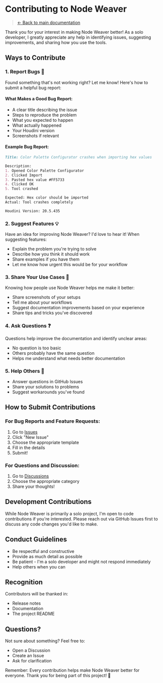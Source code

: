 # Contributing to Node Weaver

> [← Back to main documentation](../README.md)

Thank you for your interest in making Node Weaver better! As a solo developer, I greatly appreciate any help in identifying issues, suggesting improvements, and sharing how you use the tools.

## Ways to Contribute

### 1. Report Bugs 🐛
Found something that's not working right? Let me know! Here's how to submit a helpful bug report:

#### What Makes a Good Bug Report:
- A clear title describing the issue
- Steps to reproduce the problem
- What you expected to happen
- What actually happened
- Your Houdini version
- Screenshots if relevant

#### Example Bug Report:
```markdown
Title: Color Palette Configurator crashes when importing hex values

Description:
1. Opened Color Palette Configurator
2. Clicked Import
3. Pasted hex value #FF5733
4. Clicked OK
5. Tool crashed

Expected: Hex color should be imported
Actual: Tool crashes completely

Houdini Version: 20.5.435
```

### 2. Suggest Features 💡
Have an idea for improving Node Weaver? I'd love to hear it! When suggesting features:

- Explain the problem you're trying to solve
- Describe how you think it should work
- Share examples if you have them
- Let me know how urgent this would be for your workflow

### 3. Share Your Use Cases 🎨
Knowing how people use Node Weaver helps me make it better:
- Share screenshots of your setups
- Tell me about your workflows
- Suggest documentation improvements based on your experience
- Share tips and tricks you've discovered

### 4. Ask Questions ❓
Questions help improve the documentation and identify unclear areas:
- No question is too basic
- Others probably have the same question
- Helps me understand what needs better documentation

### 5. Help Others 🤝
- Answer questions in GitHub Issues
- Share your solutions to problems
- Suggest workarounds you've found

## How to Submit Contributions

### For Bug Reports and Feature Requests:
1. Go to [Issues](https://github.com/EJaworenko/Node-Weaver/issues)
2. Click "New Issue"
3. Choose the appropriate template
4. Fill in the details
5. Submit!

### For Questions and Discussion:
1. Go to [Discussions](https://github.com/EJaworenko/Node-Weaver/discussions)
2. Choose the appropriate category
3. Share your thoughts!

## Development Contributions

While Node Weaver is primarily a solo project, I'm open to code contributions if you're interested. Please reach out via GitHub Issues first to discuss any code changes you'd like to make.

## Conduct Guidelines

- Be respectful and constructive
- Provide as much detail as possible
- Be patient - I'm a solo developer and might not respond immediately
- Help others when you can

## Recognition

Contributors will be thanked in:
- Release notes
- Documentation
- The project README

## Questions?

Not sure about something? Feel free to:
- Open a Discussion
- Create an Issue
- Ask for clarification

Remember: Every contribution helps make Node Weaver better for everyone. Thank you for being part of this project! 🙏